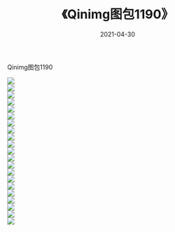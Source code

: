 ﻿---
layout: post
title:  《Qinimg图包1190》
date:   2021-04-30
img: http://imgx.orgx.ga/Qinimg图包/Qinimg图包1190/000.jpg
categories: [美女, 清纯, 唯美]
---

Qinimg图包1190

 ![](http://imgx.orgx.ga/Qinimg图包/Qinimg图包1190/001.jpg) <br>![](http://imgx.orgx.ga/Qinimg图包/Qinimg图包1190/002.jpg) <br>![](http://imgx.orgx.ga/Qinimg图包/Qinimg图包1190/003.jpg) <br>![](http://imgx.orgx.ga/Qinimg图包/Qinimg图包1190/004.jpg) <br>![](http://imgx.orgx.ga/Qinimg图包/Qinimg图包1190/005.jpg) <br>![](http://imgx.orgx.ga/Qinimg图包/Qinimg图包1190/006.jpg) <br>![](http://imgx.orgx.ga/Qinimg图包/Qinimg图包1190/007.jpg) <br>![](http://imgx.orgx.ga/Qinimg图包/Qinimg图包1190/008.jpg) <br>![](http://imgx.orgx.ga/Qinimg图包/Qinimg图包1190/009.jpg) <br>![](http://imgx.orgx.ga/Qinimg图包/Qinimg图包1190/010.jpg) <br>![](http://imgx.orgx.ga/Qinimg图包/Qinimg图包1190/011.jpg) <br>![](http://imgx.orgx.ga/Qinimg图包/Qinimg图包1190/012.jpg) <br>![](http://imgx.orgx.ga/Qinimg图包/Qinimg图包1190/013.jpg) <br>![](http://imgx.orgx.ga/Qinimg图包/Qinimg图包1190/014.jpg) <br>![](http://imgx.orgx.ga/Qinimg图包/Qinimg图包1190/015.jpg) <br>![](http://imgx.orgx.ga/Qinimg图包/Qinimg图包1190/016.jpg) <br>![](http://imgx.orgx.ga/Qinimg图包/Qinimg图包1190/017.jpg) <br>![](http://imgx.orgx.ga/Qinimg图包/Qinimg图包1190/018.jpg) <br>![](http://imgx.orgx.ga/Qinimg图包/Qinimg图包1190/019.jpg) <br>![](http://imgx.orgx.ga/Qinimg图包/Qinimg图包1190/020.jpg) <br>![](http://imgx.orgx.ga/Qinimg图包/Qinimg图包1190/021.jpg) <br>